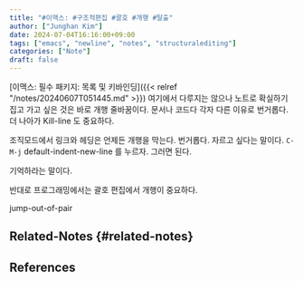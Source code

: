 ```yaml
---
title: "#이맥스: #구조적편집 #괄호 #개행 #탈출"
author: ["Junghan Kim"]
date: 2024-07-04T16:16:00+09:00
tags: ["emacs", "newline", "notes", "structuralediting"]
categories: ["Note"]
draft: false
---
```


[이맥스: 필수 패키지: 목록 및 키바인딩]({{< relref "/notes/20240607T051445.md" >}}) 여기에서 다루지는 않으나 노트로 확실하기 집고 가고 싶은 것은 바로 개행 줄바꿈이다. 문서나 코드다 각자 다른 이유로 번거롭다. 더 나아가 Kill-line 도 중요하다.

조직모드에서 링크와 헤딩은 언제든 개행을 막는다. 번거롭다. 자르고 싶다는 말이다. `C-M-j` default-indent-new-line 를 누르자. 그러면 된다.

기억하라는 말이다.

반대로 프로그래밍에서는 괄호 편집에서 개행이 중요하다.

jump-out-of-pair


## Related-Notes {#related-notes}

## References

<style>.csl-entry{text-indent: -1.5em; margin-left: 1.5em;}</style><div class="csl-bib-body">
</div>

